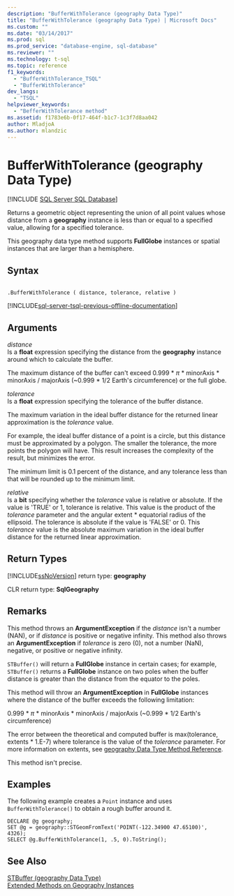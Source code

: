 ```yaml
---
description: "BufferWithTolerance (geography Data Type)"
title: "BufferWithTolerance (geography Data Type) | Microsoft Docs"
ms.custom: ""
ms.date: "03/14/2017"
ms.prod: sql
ms.prod_service: "database-engine, sql-database"
ms.reviewer: ""
ms.technology: t-sql
ms.topic: reference
f1_keywords: 
  - "BufferWithTolerance_TSQL"
  - "BufferWithTolerance"
dev_langs: 
  - "TSQL"
helpviewer_keywords: 
  - "BefferWithTolerance method"
ms.assetid: f1783e6b-0f17-464f-b1c7-1c3f7d8aa042
author: MladjoA
ms.author: mlandzic 
---
```

# BufferWithTolerance (geography Data Type)
[!INCLUDE [SQL Server SQL Database](../../includes/applies-to-version/sql-asdb.md)]

Returns a geometric object representing the union of all point values whose distance from a **geography** instance is less than or equal to a specified value, allowing for a specified tolerance.  
  
This geography data type method supports **FullGlobe** instances or spatial instances that are larger than a hemisphere.  
  
## Syntax  
  
```  
  
.BufferWithTolerance ( distance, tolerance, relative )  
```  
  
[!INCLUDE[sql-server-tsql-previous-offline-documentation](../../includes/sql-server-tsql-previous-offline-documentation.md)]

## Arguments
_distance_  
Is a **float** expression specifying the distance from the **geography** instance around which to calculate the buffer.  
  
The maximum distance of the buffer can't exceed 0.999 \* _π_  * minorAxis \* minorAxis / majorAxis (~0.999 \* 1/2 Earth's circumference) or the full globe.  
  
_tolerance_  
Is a **float** expression specifying the tolerance of the buffer distance.  
  
The maximum variation in the ideal buffer distance for the returned linear approximation is the _tolerance_ value.  
  
For example, the ideal buffer distance of a point is a circle, but this distance must be approximated by a polygon. The smaller the tolerance, the more points the polygon will have. This result increases the complexity of the result, but minimizes the error.  
  
The minimum limit is 0.1 percent of the distance, and any tolerance less than that will be rounded up to the minimum limit.  
  
_relative_  
Is a **bit** specifying whether the _tolerance_ value is relative or absolute. If the value is 'TRUE' or 1, tolerance is relative. This value is the product of the _tolerance_ parameter and the angular extent \* equatorial radius of the ellipsoid. The tolerance is absolute if the value is 'FALSE' or 0. This _tolerance_ value is the absolute maximum variation in the ideal buffer distance for the returned linear approximation.  
  
## Return Types  
[!INCLUDE[ssNoVersion](../../includes/ssnoversion-md.md)] return type: **geography**  
  
CLR return type: **SqlGeography**  
  
## Remarks  
This method throws an **ArgumentException** if the _distance_ isn't a number (NAN), or if _distance_ is positive or negative infinity.  This method also throws an **ArgumentException** if _tolerance_ is zero (0), not a number (NaN), negative, or positive or negative infinity.  
  
`STBuffer()` will return a **FullGlobe** instance in certain cases; for example, `STBuffer()` returns a **FullGlobe** instance on two poles when the buffer distance is greater than the distance from the equator to the poles.  
  
This method will throw an **ArgumentException** in **FullGlobe** instances where the distance of the buffer exceeds the following limitation:  
  
0.999 \* _π_ * minorAxis \* minorAxis / majorAxis (~0.999 \* 1/2 Earth's circumference)  
  
The error between the theoretical and computed buffer is max(tolerance, extents \* 1.E-7) where tolerance is the value of the _tolerance_ parameter. For more information on extents, see [geography Data Type Method Reference](./stequals-geography-data-type.md).  
  
This method isn't precise.  
  
## Examples  
The following example creates a `Point` instance and uses `BufferWithTolerance()` to obtain a rough buffer around it.  
  
```  
DECLARE @g geography;  
SET @g = geography::STGeomFromText('POINT(-122.34900 47.65100)', 4326);  
SELECT @g.BufferWithTolerance(1, .5, 0).ToString();  
```  
  
## See Also  
[STBuffer &#40;geography Data Type&#41;](../../t-sql/spatial-geography/stbuffer-geography-data-type.md)   
[Extended Methods on Geography Instances](../../t-sql/spatial-geography/extended-methods-on-geography-instances.md)  
  
